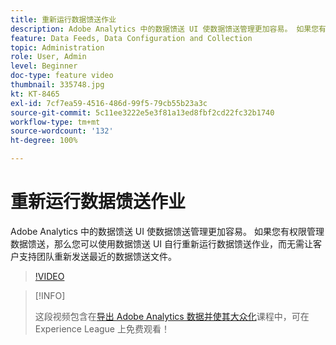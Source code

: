 ```yaml
---
title: 重新运行数据馈送作业
description: Adobe Analytics 中的数据馈送 UI 使数据馈送管理更加容易。 如果您有权限管理数据馈送，那么您可以使用数据馈送 UI 自行重新运行数据馈送作业，而无需让客户支持团队重新发送最近的数据馈送文件。
feature: Data Feeds, Data Configuration and Collection
topic: Administration
role: User, Admin
level: Beginner
doc-type: feature video
thumbnail: 335748.jpg
kt: KT-8465
exl-id: 7cf7ea59-4516-486d-99f5-79cb55b23a3c
source-git-commit: 5c11ee3222e5e3f81a13ed8fbf2cd22fc32b1740
workflow-type: tm+mt
source-wordcount: '132'
ht-degree: 100%

---
```


# 重新运行数据馈送作业

Adobe Analytics 中的数据馈送 UI 使数据馈送管理更加容易。 如果您有权限管理数据馈送，那么您可以使用数据馈送 UI 自行重新运行数据馈送作业，而无需让客户支持团队重新发送最近的数据馈送文件。

>[!VIDEO](https://video.tv.adobe.com/v/335748/?quality=12&learn=on)

>[!INFO]
>
> 这段视频包含在[导出 Adobe Analytics 数据并使其大众化](https://experienceleague.adobe.com/?recommended=Analytics-A-1-2022.1.democratizing)课程中，可在 Experience League 上免费观看！
